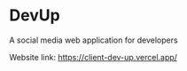 # DevUp
A social media web application for developers

Website link: https://client-dev-up.vercel.app/
